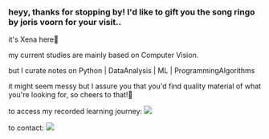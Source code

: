 
### heyy, thanks for stopping by! I'd like to gift you the song ringo by joris voorn for your visit..

it's Xena here👋


my current studies are mainly based on Computer Vision.

but I curate notes on Python | DataAnalysis | ML | ProgrammingAlgorithms

it might seem messy but I assure you that you'd find quality material of what you're looking for, so cheers to that!🎉

to access my recorded learning journey:  [![](https://img.shields.io/badge/medium-%2312100E.svg?&style=for-the-badge&logo=medium&logoColor=white)](https://medium.com/@xenagarage)

to contact:   [![](https://img.shields.io/badge/linkedin-%230077B5.svg?&style=for-the-badge&logo=linkedin&logoColor=white)](https://www.linkedin.com/in/senanursahin/?locale=en_US) 



